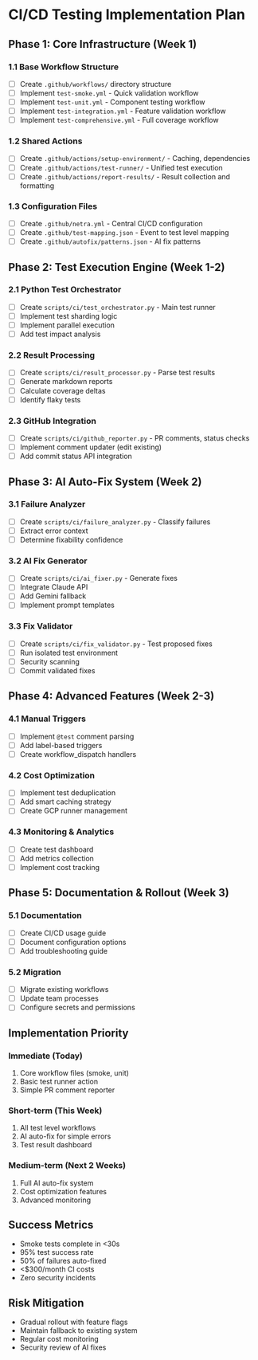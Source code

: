 # CI/CD Testing Implementation Plan

## Phase 1: Core Infrastructure (Week 1)

### 1.1 Base Workflow Structure
- [ ] Create `.github/workflows/` directory structure
- [ ] Implement `test-smoke.yml` - Quick validation workflow
- [ ] Implement `test-unit.yml` - Component testing workflow  
- [ ] Implement `test-integration.yml` - Feature validation workflow
- [ ] Implement `test-comprehensive.yml` - Full coverage workflow

### 1.2 Shared Actions
- [ ] Create `.github/actions/setup-environment/` - Caching, dependencies
- [ ] Create `.github/actions/test-runner/` - Unified test execution
- [ ] Create `.github/actions/report-results/` - Result collection and formatting

### 1.3 Configuration Files
- [ ] Create `.github/netra.yml` - Central CI/CD configuration
- [ ] Create `.github/test-mapping.json` - Event to test level mapping
- [ ] Create `.github/autofix/patterns.json` - AI fix patterns

## Phase 2: Test Execution Engine (Week 1-2)

### 2.1 Python Test Orchestrator
- [ ] Create `scripts/ci/test_orchestrator.py` - Main test runner
- [ ] Implement test sharding logic
- [ ] Implement parallel execution
- [ ] Add test impact analysis

### 2.2 Result Processing
- [ ] Create `scripts/ci/result_processor.py` - Parse test results
- [ ] Generate markdown reports
- [ ] Calculate coverage deltas
- [ ] Identify flaky tests

### 2.3 GitHub Integration
- [ ] Create `scripts/ci/github_reporter.py` - PR comments, status checks
- [ ] Implement comment updater (edit existing)
- [ ] Add commit status API integration

## Phase 3: AI Auto-Fix System (Week 2)

### 3.1 Failure Analyzer
- [ ] Create `scripts/ci/failure_analyzer.py` - Classify failures
- [ ] Extract error context
- [ ] Determine fixability confidence

### 3.2 AI Fix Generator
- [ ] Create `scripts/ci/ai_fixer.py` - Generate fixes
- [ ] Integrate Claude API
- [ ] Add Gemini fallback
- [ ] Implement prompt templates

### 3.3 Fix Validator
- [ ] Create `scripts/ci/fix_validator.py` - Test proposed fixes
- [ ] Run isolated test environment
- [ ] Security scanning
- [ ] Commit validated fixes

## Phase 4: Advanced Features (Week 2-3)

### 4.1 Manual Triggers
- [ ] Implement `@test` comment parsing
- [ ] Add label-based triggers
- [ ] Create workflow_dispatch handlers

### 4.2 Cost Optimization
- [ ] Implement test deduplication
- [ ] Add smart caching strategy
- [ ] Create GCP runner management

### 4.3 Monitoring & Analytics
- [ ] Create test dashboard
- [ ] Add metrics collection
- [ ] Implement cost tracking

## Phase 5: Documentation & Rollout (Week 3)

### 5.1 Documentation
- [ ] Create CI/CD usage guide
- [ ] Document configuration options
- [ ] Add troubleshooting guide

### 5.2 Migration
- [ ] Migrate existing workflows
- [ ] Update team processes
- [ ] Configure secrets and permissions

## Implementation Priority

### Immediate (Today)
1. Core workflow files (smoke, unit)
2. Basic test runner action
3. Simple PR comment reporter

### Short-term (This Week)  
1. All test level workflows
2. AI auto-fix for simple errors
3. Test result dashboard

### Medium-term (Next 2 Weeks)
1. Full AI auto-fix system
2. Cost optimization features
3. Advanced monitoring

## Success Metrics
- Smoke tests complete in <30s
- 95% test success rate
- 50% of failures auto-fixed
- <$300/month CI costs
- Zero security incidents

## Risk Mitigation
- Gradual rollout with feature flags
- Maintain fallback to existing system
- Regular cost monitoring
- Security review of AI fixes
